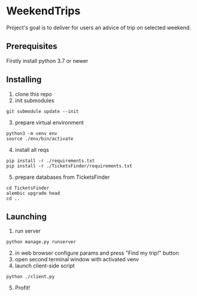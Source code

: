 # WeekendTrips
Project's goal is to deliver for users an advice of trip on selected weekend.

## Prerequisites
Firstly install python 3.7 or newer

## Installing
1. clone this repo
2. init submodules
```
git submodule update --init
```
3. prepare virtual environment
```
python3 -m venv env
source ./env/bin/activate
```
4. install all reqs
```
pip install -r ./requirements.txt
pip install -r ./TicketsFinder/requirements.txt
```
5. prepare databases from TicketsFinder
```
cd TicketsFinder
alembic upgrade head
cd ..
```
## Launching
1. run server
```
python manage.py runserver
```
2. in web browser configure params and press "Find my trip!" button
3. open second terminal window with activated venv
4. launch client-side script
```
python ./client.py
```
5. Profit!
